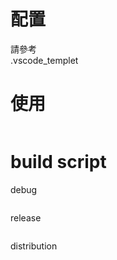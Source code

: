 # 配置
請參考  
.vscode_templet  

# 使用
```
```

# build script  
debug  
```
```
release  
```
```
distribution
```
```
